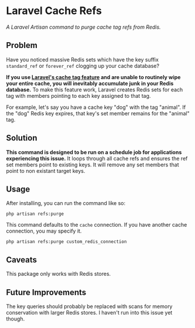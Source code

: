 # Laravel Cache Refs

_A Laravel Artisan command to purge cache tag refs from Redis._

## Problem

Have you noticed massive Redis sets which have the key suffix `standard_ref` or `forever_ref` clogging up your cache database?

**If you use [Laravel's cache tag feature](https://laravel.com/docs/9.x/cache#cache-tags) and are unable to routinely wipe your entire cache, you will inevitably accumulate junk in your Redis database.** To make this feature work, Laravel creates Redis sets for each tag with members pointing to each key assigned to that tag.

For example, let's say you have a cache key "dog" with the tag "animal".  If the "dog" Redis key expires, that key's set member remains for the "animal" tag.

## Solution

**This command is designed to be run on a schedule job for applications experiencing this issue.** It loops through all cache refs and ensures the ref set members point to existing keys. It will remove any set members that point to non existant target keys.

## Usage

After installing, you can run the command like so:

`php artisan refs:purge`

This command defaults to the `cache` connection. If you have another cache connection, you may specify it.

`php artisan refs:purge custom_redis_connection`

## Caveats

This package only works with Redis stores.

## Future Improvements

The key queries should probably be replaced with scans for memory conservation with larger Redis stores. I haven't run into this issue yet though.
